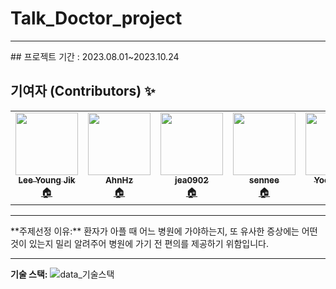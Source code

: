 
# Talk_Doctor_project
<hr>
## 프로젝트 기간 : 2023.08.01~2023.10.24

## 기여자 (Contributors) ✨

<table>
  <tr>
    <td align="center">
      <a href="https://github.com/lee-young-jik">
        <img src="https://avatars.githubusercontent.com/u/91588673?v=4" width="100px;" alt=""/>
        <br />
        <sub>
          <b>Lee Young Jik</b>
        </sub>
      </a>
      <br />
      <a href="https://github.com/lee-young-jik" title="코드">🏠</a>
    </td>

   <td align="center">
      <a href="https://github.com/AhnHz">
        <img src="https://avatars.githubusercontent.com/u/132975657?v=4" width="100px;" alt=""/>
        <br />
        <sub>
          <b>AhnHz</b>
        </sub>
      </a>
      <br />
      <a href="https://github.com/AhnHz" title="코드">🏠</a>
    </td>

   <td align="center">
      <a href="https://github.com/jea0902">
        <img src="https://avatars.githubusercontent.com/u/62950552?v=4" width="100px;" alt=""/>
        <br />
        <sub>
          <b>jea0902</b>
        </sub>
      </a>
      <br />
      <a href="https://github.com/jea0902" title="코드">🏠</a>
    </td>

   <td align="center">
      <a href="https://github.com/sennee">
        <img src="https://avatars.githubusercontent.com/u/137972957?v=4" width="100px;" alt=""/>
        <br />
        <sub>
          <b>sennee</b>
        </sub>
      </a>
      <br />
      <a href="https://github.com/sennee" title="코드">🏠</a>
    </td>
   <td align="center">
      <a href="https://github.com/YoonJJuny">
        <img src="https://avatars.githubusercontent.com/u/134353451?v=4" width="100px;" alt=""/>
        <br />
        <sub>
          <b>YoonJJuny</b>
        </sub>
      </a>
      <br />
      <a href="https://github.com/YoonJJuny" title="코드">🏠</a>
    </td>
  </tr>
</table>


<hr>
**주제선정 이유:**
환자가 아플 때 어느 병원에 가야하는지, 또 유사한 증상에는 어떤 것이 있는지 밀리 알려주어 병원에 가기 전 편의를 제공하기 위함입니다.
<hr/>

**기술 스택:**
![data_기술스택](https://github.com/lee-young-jik/Talk_Doctor_project/assets/91588673/30a7ee9a-2cfa-4243-ac41-e7097a393f19)



